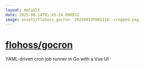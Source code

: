```yaml
---
layout: default
date: 2025-08-14T01:45:24.090932
image: assets/flohoss_gocron--20250813T001118--cropped.png
---
```


# [flohoss/gocron](https://github.com/flohoss/gocron)

YAML-driven cron job runner in Go with a Vue UI

